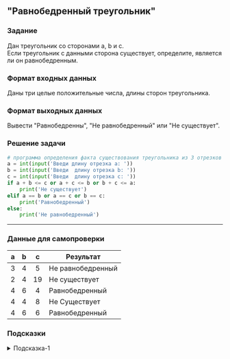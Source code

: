 ## "Равнобедренный треугольник"

### Задание

Дан треугольник со сторонами a, b и c. \
Если треугольник с данными сторона существует, определите, является ли он равнобедренным.

### Формат входных данных

Даны три целые положительные числа, длины сторон треугольника.

### Формат выходных данных

Вывести "Равнобедренны", "Не равнобедренный" или "Не существует".

### Решение задачи

```python
# программа определения факта существования треугольника из 3 отрезков о определения его равнобедренности
a = int(input('Введи длину отрезка а: '))
b = int(input('Введи  длину отрезка b: '))
c = int(input('Введи  длину отрезка c: '))
if a + b <= c or a + c <= b or b + c <= a:
    print('Не существует')
elif a == b or a == c or b == c:
    print('Равнобедренный')
else:
    print('Не равнобедренный')

```

---

### Данные для самопроверки

| a | b | c | Результат |
| :---: | :---: | :---: | --- |
|   3   |   4   |   5   | Не равнобедренный |
|   2   |   4   |   19   | Не существует |
|   4   |   6   |   4   | Равнобедренный |
|   4   |   4   |   8   | Не Существует |
|   4   |   6   |   6   | Равнобедренный |
### Подсказки

<details>
<summary>Подсказка-1</summary>
Треугольник существует только тогда, когда сумма длин любых его двух сторон больше третьей стороны.
</details>

